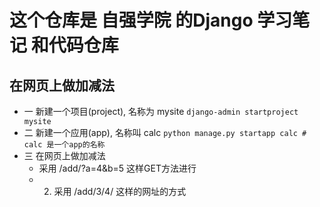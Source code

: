 # 这个仓库是 自强学院 的Django 学习笔记 和代码仓库

## 在网页上做加减法
* 一 新建一个项目(project), 名称为 mysite `django-admin startproject mysite`
* 二 新建一个应用(app), 名称叫 calc `python manage.py startapp calc # calc 是一个app的名称`
* 三 在网页上做加减法
    * 采用 /add/?a=4&b=5 这样GET方法进行
    * 2. 采用 /add/3/4/ 这样的网址的方式